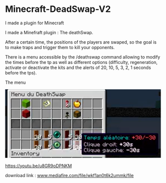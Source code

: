 # Minecraft-DeadSwap-V2
I made a plugin for Minecraft


I made a Minefraft plugin : The deathSwap. 

After a certain time, the positions of the players are swaped, so the goal is to make traps and trigger them to kill your opponents.

There is a menu accessible by the /deathswap command allowing to modify the times before the tp as well as different options (difficulty, regeneration, activate or deactivate the kits and the alerts of 20, 10, 5, 3, 2, 1 seconds before the tps).

The menu

<img src="https://github.com/MatthieuHanania/Minecraft-DeadSwap-V2/blob/main/pictures/deathSwap%20menu.png " alt="The menu" width="700"/>


https://youtu.be/u8GR9oDPNKM


download link : www.mediafire.com/file/wkf1an0t6k2ummk/file

